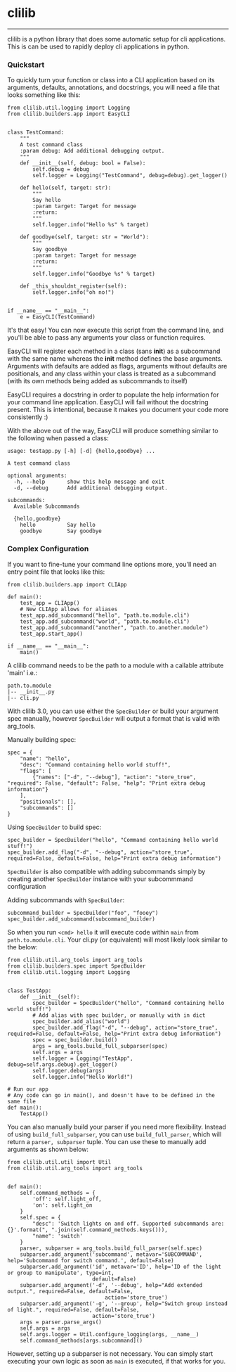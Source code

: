 # clilib
---
clilib is a python library that does some automatic setup for cli applications. This is can be used to rapidly deploy cli applications in python.

### Quickstart

To quickly turn your function or class into a CLI application based on its arguments, defaults, annotations, and docstrings,
you will need a file that looks something like this:
```
from clilib.util.logging import Logging
from clilib.builders.app import EasyCLI


class TestCommand:
    """
    A test command class
    :param debug: Add additional debugging output.
    """
    def __init__(self, debug: bool = False):
        self.debug = debug
        self.logger = Logging("TestCommand", debug=debug).get_logger()

    def hello(self, target: str):
        """
        Say hello
        :param target: Target for message
        :return:
        """
        self.logger.info("Hello %s" % target)

    def goodbye(self, target: str = "World"):
        """
        Say goodbye
        :param target: Target for message
        :return:
        """
        self.logger.info("Goodbye %s" % target)

    def _this_shouldnt_register(self):
        self.logger.info("oh no!")


if __name__ == "__main__":
    e = EasyCLI(TestCommand)
```
It's that easy! You can now execute this script from the command line, and you'll be able to pass any arguments your class
or function requires. 

EasyCLI will register each method in a class (sans __init__) as a subcommand with the same name whereas the __init__ method defines
the base arguments. Arguments with defaults are added as flags, arguments without defaults are positionals, and any class
within your class is treated as a subcommand (with its own methods being added as subcommands to itself)

EasyCLI requires a docstring in order to populate the help information for your command line application. EasyCLI will fail
without the docstring present. This is intentional, because it makes you document your code more consistently :)

With the above out of the way, EasyCLI will produce something similar to the following when passed a class:
```
usage: testapp.py [-h] [-d] {hello,goodbye} ...

A test command class

optional arguments:
  -h, --help       show this help message and exit
  -d, --debug      Add additional debugging output.

subcommands:
  Available Subcommands

  {hello,goodbye}
    hello          Say hello
    goodbye        Say goodbye
```


### Complex Configuration

If you want to fine-tune your command line options more, you'll need an entry point file that looks like this:

```
from clilib.builders.app import CLIApp

def main():
    test_app = CLIApp()
    # New CLIApp allows for aliases
    test_app.add_subcommand("hello", "path.to.module.cli")
    test_app.add_subcommand("world", "path.to.module.cli")
    test_app.add_subcommand("another", "path.to.another.module")
    test_app.start_app()

if __name__ == "__main__":
    main()

```
A clilib command needs to be the path to a module with a callable attribute 'main' i.e.:
```
path.to.module
|-- __init__.py
|-- cli.py
```
With clilib 3.0, you can use either the `SpecBuilder` or build your argument spec manually, however `SpecBuilder` will
output a format that is valid with arg_tools.

Manually building spec:
```
spec = {
    "name": "hello",
    "desc": "Command containing hello world stuff!",
    "flags": [
        {"names": ["-d", "--debug"], "action": "store_true", "required": False, "default": False, "help": "Print extra debug information"}
    ],
    "positionals": [],
    "subcommands": []
}
```
Using `SpecBuilder` to build spec:
```
spec_builder = SpecBuilder("hello", "Command containing hello world stuff!")
spec_builder.add_flag("-d", "--debug", action="store_true", required=False, default=False, help="Print extra debug information")
```
`SpecBuilder` is also compatible with adding subcommands simply by creating another `SpecBuilder` instance with your subcommmand
configuration

Adding subcommands with `SpecBuilder`:
```
subcommand_builder = SpecBuilder("foo", "fooey")
spec_builder.add_subcommand(subcommand_builder)
```
So when you run `<cmd> hello` it will execute code within `main` from `path.to.module.cli`. Your cli.py (or equivalent)
will most likely look similar to the below:
```
from clilib.util.arg_tools import arg_tools
from clilib.builders.spec import SpecBuilder
from clilib.util.logging import Logging


class TestApp:
    def __init__(self):
        spec_builder = SpecBuilder("hello", "Command containing hello world stuff!")
        # Add alias with spec builder, or manually with in dict
        spec_builder.add_alias("world")
        spec_builder.add_flag("-d", "--debug", action="store_true", required=False, default=False, help="Print extra debug information")
        spec = spec_builder.build()
        args = arg_tools.build_full_subparser(spec)
        self.args = args
        self.logger = Logging("TestApp", debug=self.args.debug).get_logger()
        self.logger.debug(args)
        self.logger.info("Hello World!")

# Run our app
# Any code can go in main(), and doesn't have to be defined in the same file
def main():
    TestApp()
```
You can also manually build your parser if you need more flexibility. Instead of using `build_full_subparser`,
you can use `build_full_parser`, which will return a `parser, subparser` tuple. You can use these to manually
add arguments as shown below:
```
from clilib.util.util import Util
from clilib.util.arg_tools import arg_tools


def main():
    self.command_methods = {
        'off': self.light_off,
        'on': self.light_on
    }
    self.spec = {
        "desc": 'Switch lights on and off. Supported subcommands are: {}'.format(", ".join(self.command_methods.keys())),
        "name": 'switch'
    }
    parser, subparser = arg_tools.build_full_parser(self.spec)
    subparser.add_argument('subcommand', metavar='SUBCOMMAND', help='Subcommand for switch command.', default=False)
    subparser.add_argument('id', metavar='ID', help='ID of the light or group to manipulate', type=int,
                           default=False)
    subparser.add_argument('-d', '--debug', help="Add extended output.", required=False, default=False,
                               action='store_true')
    subparser.add_argument('-g', '--group', help="Switch group instead of light.", required=False, default=False,
                           action='store_true')
    args = parser.parse_args()
    self.args = args
    self.args.logger = Util.configure_logging(args, __name__)
    self.command_methods[args.subcommand]()
```
However, setting up a subparser is not necessary. You can simply start executing your own logic as soon as `main` is
executed, if that works for you.